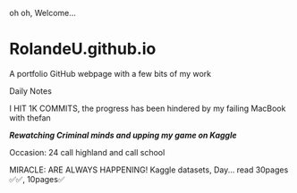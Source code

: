  oh oh, Welcome...
# RolandeU.github.io
A portfolio GitHub webpage with a few bits of my work

Daily Notes

I HIT 1K COMMITS, the progress has been hindered by my failing MacBook with thefan 

***Rewatching Criminal minds and upping my game on Kaggle***

Occasion: 24
call highland and call school

MIRACLE: ARE ALWAYS HAPPENING!
Kaggle datasets, Day...
read 30pages ✅✅, 10pages✅









